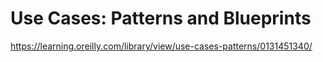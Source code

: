 # Use Cases: Patterns and Blueprints

https://learning.oreilly.com/library/view/use-cases-patterns/0131451340/

